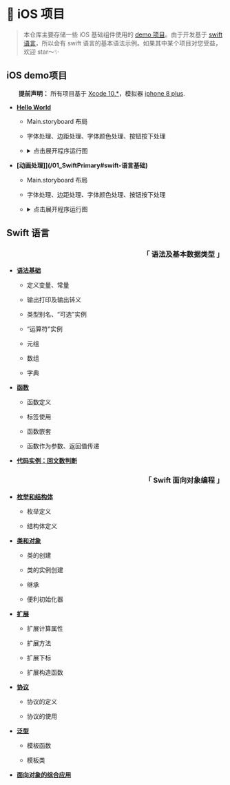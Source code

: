 # 📖 iOS 项目

> 本仓库主要存储一些 iOS 基础组件使用的 [demo 项目](#welcome)。由于开发基于 [swift 语言](#welcome)，所以会有 swift 语言的基本语法示例。如果其中某个项目对您受益，欢迎 star～✨

## iOS demo项目

&emsp;&emsp;**提前声明：** 所有项目基于 [Xcode 10.*](#welcome)，模拟器 [iphone 8 plus](#welcome).

+ **[Hello World](/01_SwiftPrimary#swift-语言基础)**

    + Main.storyboard 布局

    + 字体处理、边距处理、字体颜色处理、按钮按下处理

    + <details>
        <summary>点击展开程序运行图</summary>
        <ul>
            <img src="https://github.com/fmw666/Python/blob/master/pics/cute-chuoni.jpg?raw=true">
        </ul>
    </details>

+ **[动画处理]](/01_SwiftPrimary#swift-语言基础)**

    + Main.storyboard 布局

    + 字体处理、边距处理、字体颜色处理、按钮按下处理

    + <details>
        <summary>点击展开程序运行图</summary>
        <ul>
            <img src="https://github.com/fmw666/Python/blob/master/pics/cute-chuoni.jpg?raw=true">
        </ul>
    </details>

## Swift 语言

<div align="right">
    <h3>「 语法及基本数据类型 」</h3>
</div>

+ **[语法基础](/01_SwiftPrimary#swift-语言基础)**

  + 定义变量、常量
  
  + 输出打印及输出转义
  
  + 类型别名、“可选”实例
  
  + “运算符”实例
  
  + 元组
  
  + 数组
  
  + 字典

+ **[函数](/01_SwiftPrimary#函数)**

  + 函数定义
  
  + 标签使用
  
  + 函数嵌套
  
  + 函数作为参数、返回值传递

+ **[代码实例：回文数判断](/01_SwiftPrimary#回文素数判断)**


<div align="right">
    <h3>「 Swift 面向对象编程 」</h3>
</div>

+ **[枚举和结构体](/02_SwiftOOP#枚举和结构体)**

  + 枚举定义

  + 结构体定义

+ **[类和对象](/02_SwiftOOP#类和对象)**

  + 类的创建

  + 类的实例创建

  + 继承

  + 便利初始化器

+ **[扩展](/02_SwiftOOP#扩展)**

    + 扩展计算属性

    + 扩展方法

    + 扩展下标

    + 扩展构造函数

+ **[协议](/02_SwiftOOP#协议)**

    + 协议的定义

    + 协议的使用

+ **[泛型](/02_SwiftOOP#泛型)**

    + 模板函数

    + 模板类

+ **[面向对象的综合应用](/02_SwiftOOP#综合应用)**
